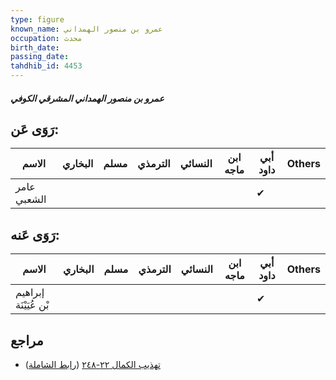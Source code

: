 ```yaml
---
type: figure
known_name: عمرو بن منصور الهمداني
occupation: محدث
birth_date:
passing_date:
tahdhib_id: 4453
---
```

##### عمرو بن منصور الهمداني المشرقي الكوفي

## رَوَى عَن:
| الاسم       | البخاري | مسلم | الترمذي | النسائي | ابن ماجه | أبي داود | Others |
| ----------- | ------- | ---- | ------- | ------- | -------- | -------- | ------ |
| عامر الشعبي |         |      |         |         |          | ✔        |        |
## رَوَى عَنه:
| الاسم                 | البخاري | مسلم | الترمذي | النسائي | ابن ماجه | أبي داود | Others |
| --------------------- | ------- | ---- | ------- | ------- | -------- | -------- | ------ |
| إبراهيم بْن عُيَيْنَة |         |      |         |         |          | ✔        |        |
## مراجع
- [تهذيب الكمال ٢٢-٢٤٨](obsidian://open?vault=Tahdhib-al-Kamal&file=Figures/٤٤٥٣-عمرو%20بن%20منصور%20الهمداني%20المشرقي%20الكوفي) ([رابط الشاملة](https://shamela.ws/book/3722/11501))